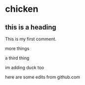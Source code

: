 # chicken

## this is a heading

This is my first comment. 

more things

a third thing

im adding duck too

here are some edits from github.com

